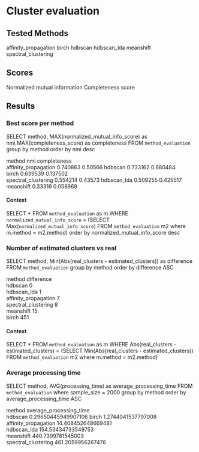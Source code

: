 # Cluster evaluation

## Tested Methods

affinity_propagation
birch
hdbscan
hdbscan_lda
meanshift
spectral_clustering

## Scores

Normalized mutual information
Completeness score

## Results

### Best score per method

SELECT method, MAX(normalized_mutual_info_score) as nmi,MAX(completeness_score) as completeness FROM `method_evaluation` group by method order by nmi desc

method	nmi   	completeness	
affinity_propagation	0.740863	0.50566	
hdbscan	                0.733162	0.680484	
birch	                0.639539	0.137502	
spectral_clustering	    0.554214	0.43573	
hdbscan_lda	            0.509255	0.425517	
meanshift	            0.33316 	0.058969

#### Context 

SELECT * FROM `method_evaluation` as m WHERE `normalized_mutual_info_score` = (SELECT Max(`normalized_mutual_info_score`) FROM `method_evaluation` m2 where m.method = m2.method) order by normalized_mutual_info_score desc

### Number of estimated clusters vs real

SELECT method, Min(Abs(real_clusters - estimated_clusters)) as difference FROM `method_evaluation` group by method order by difference ASC


method	difference   	
hdbscan	                0	
hdbscan_lda	            1	
affinity_propagation	7	
spectral_clustering	    8	
meanshift	            15	
birch	                451	

#### Context

SELECT * FROM `method_evaluation` as m WHERE Abs(real_clusters - estimated_clusters) = (SELECT Min(Abs(real_clusters - estimated_clusters)) FROM `method_evaluation` m2 where m.method = m2.method)

### Average processing time 

SELECT method, AVG(processing_time) as average_processing_time FROM `method_evaluation` where sample_size = 2000 group by method order by average_processing_time ASC


method	average_processing_time   	
hdbscan	0.29650445949907106	
birch	1.2744041537797008	
affinity_propagation	14.408452648669481	
hdbscan_lda	154.53434733549753	
meanshift	440.7399781545003	
spectral_clustering	461.2059956267476	
